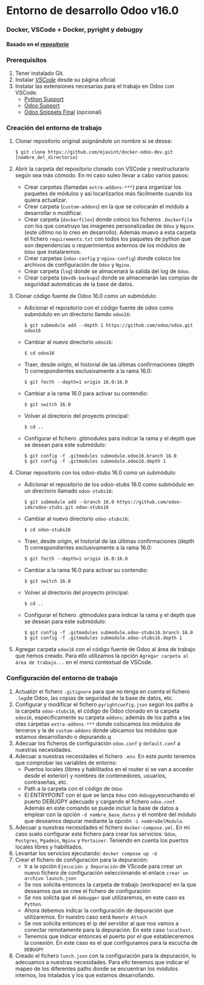 # Entorno de desarrollo Odoo v16.0
### Docker, VSCode + Docker, pyright y debugpy
#### Basado en el _[repositorio](https://github.com/mjavint/docker-odoo-dev)_

### Prerequisitos

1. Tener instalado Git.
2. Instalar _[VSCode](https://code.visualstudio.com)_ desde su página oficial
3. Instalar las extensiones necesarias para el trabajo en Odoo con VSCode.
   - [Python Support](https://marketplace.visualstudio.com/items?itemName=donjayamanne.python-extension-pack)
   - [Odoo Support](https://marketplace.visualstudio.com/items?itemName=trinhanhngoc.vscode-odoo)
   - [Odoo Snippets Final](https://marketplace.visualstudio.com/items?itemName=mjavint.mjavint-odoo-snippets) (opcional)

### Creación del entorno de trabajo

1. Clonar repositorio original asignándole un nombre si se desea:

   ```
   $ git clone https://github.com/mjavint/docker-odoo-dev.git [nombre_del_directorio]
   ```

2. Abrir la carpeta del repositorio clonado con VSCode y reestructurarlo según sea más cómodo. En mi caso suleo llevar a cabo varios pasos:

   - Crear carpetas (llamadas `extra-addons-***`) para organizar los paquetes de módulos y así locarlizarlos más fácilmente cuando los quiera actualizar.
   - Crear carpeta (`custom-addons`) en la que se colocarán el módulo a desarrollar o modificar.
   - Crear carpeta (`dockerfiles`) donde coloco los ficheros `.Dockerfile` con los que construyo las imagenes personalizadas de `Odoo` y `Nginx` (este último no lo creo en desarrollo). Además muevo a esta carpeta el fichero `requirements.txt` con todos los paquetes de python que son dependencias o requerimientos externos de los módulos de `Odoo` que instalaremos.
   - Crear carpetas (`odoo-config` y `nginx-config`) donde coloco los archivos de configuración de `Odoo` y `Nginx`.
   - Crear carpeta (`log`) donde se almacenará la salida del log de `Odoo`.
   - Crear carpeta (`devdb-backups`) donde se almacenarán las compias de seguridad automáticas de la base de datos.

3. Clonar código fuente de Odoo 16.0 como un submódulo:

   - Adicionar el repositorio con el código fuente de odoo como submódulo en un directorio llamdo `odoo16`:

     ```
     $ git submodule add --depth 1 https://github.com/odoo/odoo.git odoo16
     ```

   - Cambiar al nuevo directorio `odoo16`:

     ```
     $ cd odoo16
     ```

   - Traer, desde origin, el historial de las últimas confirmaciones (depth 1) correspondientes exclusivamente a la rama 16.0:

      ```
      $ git fecth --depth=1 origin 16.0:16.0
      ```

   - Cambiar a la rama 16.0 para activar su contendio:

     ```
     $ git switch 16.0
     ```

   - Volver al directorio del proyecto principal:

     ```
     $ cd ..
     ```

   - Configurar el fichero .gitmodules para indicar la rama y el depth que se desean para este submódulo:

     ```
     $ git config -f .gitmodules submodule.odoo16.branch 16.0
     $ git config -f .gitmodules submodule.odoo16.depth 1
     ```

4. Clonar repositorio con los odoo-stubs 16.0 como un submódulo:

   - Adicionar el repositorio de los odoo-stubs 16.0 como submódulo en un directorio llamado `odoo-stubs16`:

     ```
     $ git submodule add --branch 16.0 https://github.com/odoo-ide/odoo-stubs.git odoo-stubs16
     ```

   - Cambiar al nuevo directorio `odoo-stubs16`:

     ```
     $ cd odoo-stubs16
     ```

   - Traer, desde origin, el historial de las últimas confirmaciones (depth 1) correspondientes exclusivamente a la rama 16.0:

     ```
     $ git fecth --depth=1 origin 16.0:16.0
     ```

   - Cambiar a la rama 16.0 para activar su contendio:

     ```
     $ git switch 16.0
     ```

   - Volver al directorio del proyecto principal:

     ```
     $ cd ..
     ```

   - Configurar el fichero .gitmodules para indicar la rama y el depth que se desean para este submódulo:

     ```
     $ git config -f .gitmodules submodule.odoo-stubs16.branch 16.0
     $ git config -f .gitmodules submodule.odoo-stubs16.depth 1
     ```

5. Agregar carpeta `odoo16` con el código fuente de Odoo al área de trabajo que hemos creado. Para ello utilizamos la opción `Agregar carpeta al área de trabajo...` en el menú contextual de VSCode.

### Configuración del entorno de trabajo

1. Actualizr el fichero `.gitignore` para que no tenga en cuenta el fichero `.log`de Odoo, las copias de seguridad de la base de datos, etc.
2. Configurar y modificar el fichero `pyrightconfig.json` según los paths a la carpeta `odoo-stubs16`, el código de Odoo clonado en la carpeta `odoo16`, específicamente su carpeta `addons`; además de los paths a las otas carpetas `extra-addons-***` donde colocamos los módulos de terceros y la de `custom-addons` donde ubicamos los módulos que estamos desarrollando o depurando.q
3. Adecuar los ficheros de configuración `odoo.conf` y `default.conf` a nuestras necesidades.
4. Adecuar a nuestras necesidades el fichero `.env`. En este punto tenemos que comprobar las variables de entorno:
   - Puertos locales (libres y habilitados en el router si se van a acceder desde el exterior) y nombres de contenedores, usuarios, contraseñas, etc.
   - Path a la carpeta con el código de `Odoo`
   - El ENTRYPOINT con el que se lanza `Odoo` con  `debugpy`escuchando el puerto DEBUGPY adecuado y cargando el fichero `odoo.conf`. 
   Además en este comando se puede incluir la base de datos a emplear con la opción `-d nombre_base_datos` y el nombre del módulo que deseamos depurar mediante la opción `-i nombreDelModulo`.
5. Adecuar a nuestras necesidades el fichero   `docker-compose.yml`. En mi caso suelo configurar este fichero para crear los servicios: `Odoo`, `Postgres`, `Pgadmin`, `Nginx` y `Portainer`. Teniendo en cuenta los puertos locales libres y habilitados.
6. Levantar los servicios ejecutando:
`docker compose up -d`
7. Crear el fichero de configuración para la depuración:
   - Ir a la opción `Ejecución y Depuración` de VScode para crear un nuevo fichero de configuración seleccionando el enlace `crear un archivo launch.json`
   - Se nos solicita entonces la carpeta de trabajo (workspace) en la que deseamos que se cree      el fichero de configuración
   - Se nos solicta que el `debugger` que utilizaremos, en este caso es `Python`.
   - Ahora debemos indicar la configuración de depuración que utilizaremos. En nuestro caso será `Remote Attach`
   - Se nos solicita entonces el ip del servidor al que nos vamos a conectar remotamente para la depuración. En este caso `localhost`.
   - Tenemos que indicar entonces el puerto por el que estableceremos la conexión. En este caso es el que configuramos para la escucha de `DEBUGPY`
8. Creado el fichero `lunch.json` con la configuración para la depuración, lo adecuamos a nuestras necesidades. Para ello tenemos que indicar el mapeo de los diferentes paths donde se encuentran los módulos internos, los intalados y los que estamos desarrollando.  
